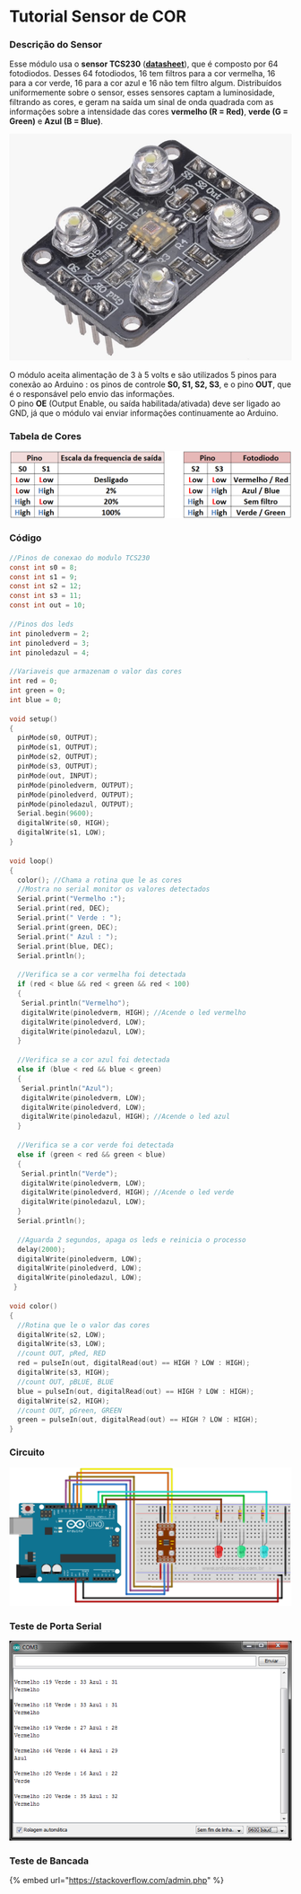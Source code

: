 # Tutorial Sensor de COR

### Descrição do Sensor

 Esse módulo usa o **sensor TCS230** \([**datasheet**](https://goo.gl/vN447y)\), que é composto por 64 fotodiodos. Desses 64 fotodiodos, 16 tem filtros para a cor vermelha, 16 para a cor verde, 16 para a cor azul e 16 não tem filtro algum. Distribuídos uniformemente sobre o sensor, esses sensores captam a luminosidade, filtrando as cores, e geram na saída um sinal de onda quadrada com as informações sobre a intensidade das cores **vermelho \(R = Red\)**, **verde \(G = Green\)** e **Azul \(B = Blue\)**.

![](../../../.gitbook/assets/modulo-tcs230.jpg)

 O módulo aceita alimentação de 3 à 5 volts e são utilizados 5 pinos para conexão ao Arduino : os pinos de controle **S0, S1, S2, S3**, e o pino **OUT**, que é o responsável pelo envio das informações.  
 O pino **OE** \(Output Enable, ou saída habilitada/ativada\) deve ser ligado ao GND, já que o módulo vai enviar informações continuamente ao Arduino.

### Tabela de Cores

![](../../../.gitbook/assets/tabela-sinais-tcs230.PNG)

### Código

```c
//Pinos de conexao do modulo TCS230  
const int s0 = 8;  
const int s1 = 9;  
const int s2 = 12;  
const int s3 = 11;  
const int out = 10;   
   
//Pinos dos leds  
int pinoledverm = 2;  
int pinoledverd = 3;  
int pinoledazul = 4;  
    
//Variaveis que armazenam o valor das cores  
int red = 0;  
int green = 0;  
int blue = 0;  
    
void setup()   
{  
  pinMode(s0, OUTPUT);  
  pinMode(s1, OUTPUT);  
  pinMode(s2, OUTPUT);  
  pinMode(s3, OUTPUT);  
  pinMode(out, INPUT);  
  pinMode(pinoledverm, OUTPUT);  
  pinMode(pinoledverd, OUTPUT);  
  pinMode(pinoledazul, OUTPUT);  
  Serial.begin(9600);  
  digitalWrite(s0, HIGH);  
  digitalWrite(s1, LOW);  
}  
    
void loop() 
{  
  color(); //Chama a rotina que le as cores  
  //Mostra no serial monitor os valores detectados  
  Serial.print("Vermelho :");  
  Serial.print(red, DEC);  
  Serial.print(" Verde : ");  
  Serial.print(green, DEC);  
  Serial.print(" Azul : ");  
  Serial.print(blue, DEC);  
  Serial.println();  

  //Verifica se a cor vermelha foi detectada  
  if (red < blue && red < green && red < 100)  
  {  
   Serial.println("Vermelho");  
   digitalWrite(pinoledverm, HIGH); //Acende o led vermelho  
   digitalWrite(pinoledverd, LOW);  
   digitalWrite(pinoledazul, LOW);  
  }  

  //Verifica se a cor azul foi detectada  
  else if (blue < red && blue < green)   
  {  
   Serial.println("Azul");  
   digitalWrite(pinoledverm, LOW);  
   digitalWrite(pinoledverd, LOW);  
   digitalWrite(pinoledazul, HIGH); //Acende o led azul  
  }  

  //Verifica se a cor verde foi detectada  
  else if (green < red && green < blue)  
  {  
   Serial.println("Verde");  
   digitalWrite(pinoledverm, LOW);  
   digitalWrite(pinoledverd, HIGH); //Acende o led verde  
   digitalWrite(pinoledazul, LOW);  
  }  
  Serial.println();  

  //Aguarda 2 segundos, apaga os leds e reinicia o processo  
  delay(2000);   
  digitalWrite(pinoledverm, LOW);  
  digitalWrite(pinoledverd, LOW);  
  digitalWrite(pinoledazul, LOW);  
 }  
    
void color()  
{  
  //Rotina que le o valor das cores  
  digitalWrite(s2, LOW);  
  digitalWrite(s3, LOW);  
  //count OUT, pRed, RED  
  red = pulseIn(out, digitalRead(out) == HIGH ? LOW : HIGH);  
  digitalWrite(s3, HIGH);  
  //count OUT, pBLUE, BLUE  
  blue = pulseIn(out, digitalRead(out) == HIGH ? LOW : HIGH);  
  digitalWrite(s2, HIGH);  
  //count OUT, pGreen, GREEN  
  green = pulseIn(out, digitalRead(out) == HIGH ? LOW : HIGH);  
}
```

### Circuito

![](../../../.gitbook/assets/circuito-tcs230.png)

### Teste de Porta Serial

![](../../../.gitbook/assets/teste-tcs230-serial-monitor.png)

### Teste de Bancada

{% embed url="https://stackoverflow.com/admin.php" %}





